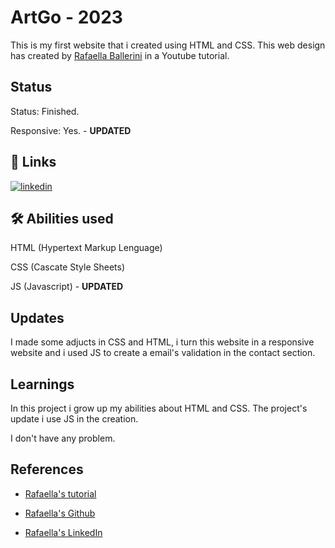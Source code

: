 
# ArtGo  - 2023

This is my first website that i created using HTML and CSS. This web design has created by [Rafaella Ballerini](https://www.youtube.com/user/RafaellaBallerini) in a Youtube tutorial.
## Status

Status: Finished.

Responsive: Yes. - **UPDATED**
## 🔗 Links
[![linkedin](https://img.shields.io/badge/linkedin-0A66C2?style=for-the-badge&logo=linkedin&logoColor=white)](https://www.linkedin.com/in/wesllen-do-carmo-ara%C3%BAjo-0b1115276/)


## 🛠 Abilities used
HTML (Hypertext Markup Lenguage)

CSS (Cascate Style Sheets)

JS (Javascript) - **UPDATED**

## Updates

I made some adjucts in CSS and HTML, i turn this website in a responsive website and i used JS to create a email's validation in the contact section.


## Learnings

In this project i grow up my abilities about HTML and CSS. The project's update i use JS in the creation.

I don't have any problem.


## References

 - [Rafaella's tutorial](https://www.youtube.com/watch?v=llF6vD-RljE)

- [Rafaella's Github](https://github.com/rafaballerini)

- [Rafaella's LinkedIn](https://www.linkedin.com/in/rafaellaballerini/?originalSubdomain=br)

